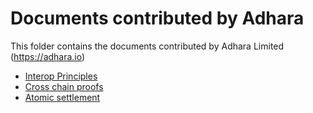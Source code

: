 # Documents contributed by Adhara

This folder contains the documents contributed by Adhara Limited (https://adhara.io) 

 - [Interop Principles]("./interop_principles.md")
 - [Cross chain proofs]("./cross_chain_proofs.md")
 - [Atomic settlement]("./atomic_settlement.md")
 
